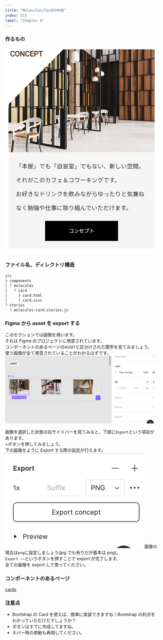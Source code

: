 ```yaml
---
title: "Molecules/Cardの作成"
index: 515
label: "Chapter 5"
---
```


### 作るもの

![molecules_card](./images/molecules_card.png)

### ファイル名、ディレクトリ構造

```
src
├ components
│ └ molecules
│   └ card
│     ├ card.html
│     └ card.scss
└ stories
  └ molecules-card.stories.js
```

### Figma から asset を export する

このセクションでは画像を用います。  
それは Figma のプロジェクトに用意されています。  
コンポーネントのあるページの`ASSET`と区分けされた箇所を見てみましょう。  
使う画像が全て用意されていることがわかるはずです。
![img_export](./images/img_export.png)

画像を選択した状態の右サイドバーを見てみると、下部に`Export`という項目があります。  
+ボタンを押してみましょう。  
下の画像をように Export する際の設定が行えます。
![img_export](./images/img_export_detail.png)
画像の場合は`png`に設定しましょう(jpg でも有りだが基本は png)。  
`Export ~~`というボタンを押すことで export が完了します。  
全ての画像を export して使ってください。

### コンポーネントのあるページ

[cards](https://www.figma.com/file/itngQHR9R5RB7xwCXAKOde/?node-id=807%3A1670)

### 注意点

- Bootstrap の Card を使えば、簡単に実装できますね！Bootstrap の利点をわかっていただけたでしょうか？
- ボタンはすでに作成してますね。
- ホバー時の挙動も再現してください。

